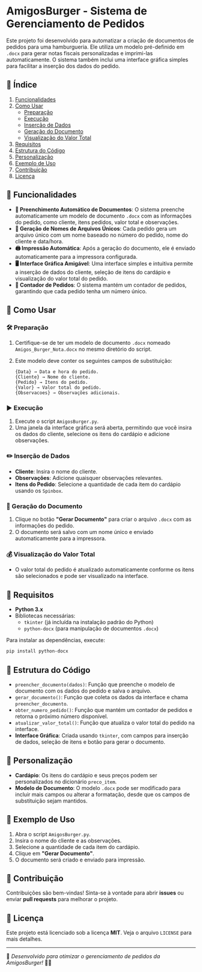 # AmigosBurger - Sistema de Gerenciamento de Pedidos

Este projeto foi desenvolvido para automatizar a criação de documentos de pedidos para uma hamburgueria. Ele utiliza um modelo pré-definido em `.docx` para gerar notas fiscais personalizadas e imprimi-las automaticamente. O sistema também inclui uma interface gráfica simples para facilitar a inserção dos dados do pedido.

## 📖 Índice

1. [Funcionalidades](#-funcionalidades)
2. [Como Usar](#-como-usar)
   - [Preparação](#-Preparação)
   - [Execução](#-Execução)
   - [Inserção de Dados](#-inserção-de-dados)
   - [Geração do Documento](#-geração-do-documento)
   - [Visualização do Valor Total](#-visualização-do-valor-total)
3. [Requisitos](#-requisitos)
4. [Estrutura do Código](#-estrutura-do-código)
5. [Personalização](#-personalização)
6. [Exemplo de Uso](#-exemplo-de-uso)
7. [Contribuição](#-contribuição)
8. [Licença](#-licença)
   
## 📌 Funcionalidades

- **📄 Preenchimento Automático de Documentos**: O sistema preenche automaticamente um modelo de documento `.docx` com as informações do pedido, como cliente, itens pedidos, valor total e observações.
- **📂 Geração de Nomes de Arquivos Únicos**: Cada pedido gera um arquivo único com um nome baseado no número do pedido, nome do cliente e data/hora.
- **🖨️ Impressão Automática**: Após a geração do documento, ele é enviado automaticamente para a impressora configurada.
- **🖥️ Interface Gráfica Amigável**: Uma interface simples e intuitiva permite a inserção de dados do cliente, seleção de itens do cardápio e visualização do valor total do pedido.
- **🔢 Contador de Pedidos**: O sistema mantém um contador de pedidos, garantindo que cada pedido tenha um número único.

## 🚀 Como Usar

### 🛠️ Preparação

1. Certifique-se de ter um modelo de documento `.docx` nomeado `Amigos_Burger_Nota.docx` no mesmo diretório do script.
2. Este modelo deve conter os seguintes campos de substituição:

   ```
   {Data} → Data e hora do pedido.
   {Cliente} → Nome do cliente.
   {Pedido} → Itens do pedido.
   {Valor} → Valor total do pedido.
   {Observacoes} → Observações adicionais.
   ```

### ▶️ Execução

1. Execute o script `AmigosBurger.py`.
2. Uma janela da interface gráfica será aberta, permitindo que você insira os dados do cliente, selecione os itens do cardápio e adicione observações.

### ✏️ Inserção de Dados

- **Cliente**: Insira o nome do cliente.
- **Observações**: Adicione quaisquer observações relevantes.
- **Itens do Pedido**: Selecione a quantidade de cada item do cardápio usando os `Spinbox`.

### 📑 Geração do Documento

1. Clique no botão **"Gerar Documento"** para criar o arquivo `.docx` com as informações do pedido.
2. O documento será salvo com um nome único e enviado automaticamente para a impressora.

### 💰 Visualização do Valor Total

- O valor total do pedido é atualizado automaticamente conforme os itens são selecionados e pode ser visualizado na interface.

## 🔧 Requisitos

- **Python 3.x**
- Bibliotecas necessárias:
  - `tkinter` (já incluída na instalação padrão do Python)
  - `python-docx` (para manipulação de documentos `.docx`)

Para instalar as dependências, execute:

```bash
pip install python-docx
```

## 📂 Estrutura do Código

- `preencher_documento(dados)`: Função que preenche o modelo de documento com os dados do pedido e salva o arquivo.
- `gerar_documento()`: Função que coleta os dados da interface e chama `preencher_documento`.
- `obter_numero_pedido()`: Função que mantém um contador de pedidos e retorna o próximo número disponível.
- `atualizar_valor_total()`: Função que atualiza o valor total do pedido na interface.
- **Interface Gráfica**: Criada usando `tkinter`, com campos para inserção de dados, seleção de itens e botão para gerar o documento.

## 🎨 Personalização

- **Cardápio**: Os itens do cardápio e seus preços podem ser personalizados no dicionário `preco_item`.
- **Modelo de Documento**: O modelo `.docx` pode ser modificado para incluir mais campos ou alterar a formatação, desde que os campos de substituição sejam mantidos.

## 📌 Exemplo de Uso

1. Abra o script `AmigosBurger.py`.
2. Insira o nome do cliente e as observações.
3. Selecione a quantidade de cada item do cardápio.
4. Clique em **"Gerar Documento"**.
5. O documento será criado e enviado para impressão.

## 🤝 Contribuição

Contribuições são bem-vindas! Sinta-se à vontade para abrir **issues** ou enviar **pull requests** para melhorar o projeto.

## 📜 Licença

Este projeto está licenciado sob a licença **MIT**. Veja o arquivo `LICENSE` para mais detalhes.

---

🔧 *Desenvolvido para otimizar o gerenciamento de pedidos da AmigosBurger!* 🍔🔥
